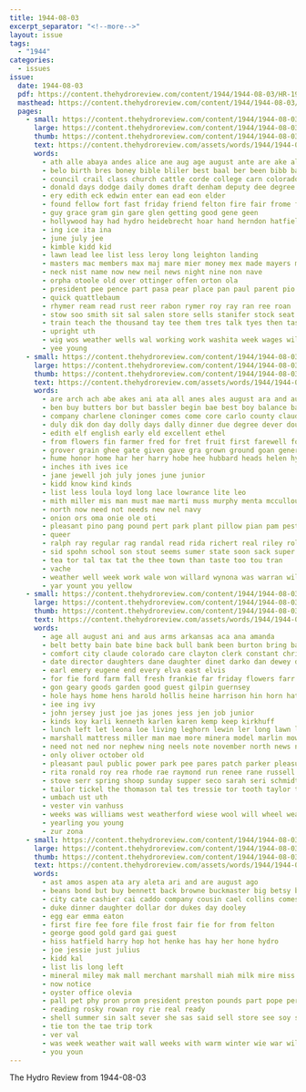 ```yaml
---
title: 1944-08-03
excerpt_separator: "<!--more-->"
layout: issue
tags:
  - "1944"
categories:
  - issues
issue:
  date: 1944-08-03
  pdf: https://content.thehydroreview.com/content/1944/1944-08-03/HR-1944-08-03.pdf
  masthead: https://content.thehydroreview.com/content/1944/1944-08-03/masthead/HR-1944-08-03.jpg
  pages:
    - small: https://content.thehydroreview.com/content/1944/1944-08-03/small/HR-1944-08-03-01.jpg
      large: https://content.thehydroreview.com/content/1944/1944-08-03/large/HR-1944-08-03-01.jpg
      thumb: https://content.thehydroreview.com/content/1944/1944-08-03/thumbnails/HR-1944-08-03-01.jpg
      text: https://content.thehydroreview.com/assets/words/1944/1944-08-03/HR-1944-08-03-01.txt
      words:
        - ath alle abaya andes alice ane aug age august ante are ake ali awa all alls art amee arden armstrong and ace
        - belo birth bres boney bible bliler best baal ber been bibb baker bank both ben beat bull bal baptist begun bobby bright baler boys ball branson base biler
        - council crail class church cattle corde college carn colorado craft cedar colts christian champion cee caine cream churches clyde coriell clamp cecil charles chas
        - donald days dodge daily domes draft denham deputy dee degree dog deal day director daughter dewey
        - ery edith eck edwin enter ean ead eon elder
        - found fellow fort fast friday friend felton fire fair frome free foust fay first for fand forty florida from
        - guy grace gram gin gare glen getting good gene geen
        - hollywood hay had hydro heidebrecht hoar hand herndon hatfield hil hogan hal horace hathaway henke haan hinton hart home harry hyde hogans has hare her
        - ing ice ita ina
        - june july jee
        - kimble kidd kid
        - lawn lead lee list less leroy long leighton landing
        - masters mac members max maj mare mier money mex made mayers must matter mules more man moles march mule mays mol monday margaret
        - neck nist name now new neil news night nine non nave
        - orpha otoole old over ottinger offen orton ola
        - president pee pence part pasa pear place pan paul parent pio page perfect past pano pelle pace
        - quick quattlebaum
        - rhymer ream read rust reer rabon rymer roy ray ran ree roan
        - stow soo smith sit sal salen store sells stanifer stock seat set stockton season shown starts second six sale short soe sup straw school sayre sare silver sow samp soon said stallion smit
        - train teach the thousand tay tee them tres talk tyes then tas take toi taken tea than turner texas team too teacher
        - upright uth
        - wig wos weather wells wal working work washita week wages will winnings with
        - yee young
    - small: https://content.thehydroreview.com/content/1944/1944-08-03/small/HR-1944-08-03-02.jpg
      large: https://content.thehydroreview.com/content/1944/1944-08-03/large/HR-1944-08-03-02.jpg
      thumb: https://content.thehydroreview.com/content/1944/1944-08-03/thumbnails/HR-1944-08-03-02.jpg
      text: https://content.thehydroreview.com/assets/words/1944/1944-08-03/HR-1944-08-03-02.txt
      words:
        - are arch ach abe akes ani ata all anes ales august ara and aug art
        - ben buy butters bor but bassler begin bae best boy balance baldwin baker big blaine betty board baptist bonds byrd bread bel balls
        - company charlene cloninger comes come core carlo county claude cua caraway childs close chair cinnamon cake canyon couch crochet caddo cream course cedar champlin church carlisle cash cine city corr craft
        - duly dik don day dolly days dally dinner due degree dever douglas
        - edith elf english early eld excellent ethel
        - from flowers fin farmer fred for fret fruit first farewell forget frank flannery fair fiscal friends foe fate fund
        - grover grain ghee gate given gave gra grown ground goan general guest gove
        - hume honor home har her harry hobe hee hubbard heads helen hydro hand hana hor had hot has
        - inches ith ives ice
        - jane jewell joh july jones june junior
        - kidd know kind kinds
        - list less loula loyd long lace lowrance lite leo
        - mith miller mis man must mae marti muss murphy menta mccullough monday miss med myrtle mille minister mise mors mckeegan members marge mag made mea murray
        - north now need not needs new nel navy
        - onion ors oma onie ole oti
        - pleasant pino pang pound pert park plant pillow pian pam pest pastor potter past pickles peg perper pung pope person
        - queer
        - ralph ray regular rag randal read rida richert real riley rolls
        - sid spohn school son stout seems sumer state soon sack super surplus see seed sich seman sans she seon subject suit sunda sandy supply stephens string seu seeds sisk sip set story summer sun sur say side store station sky
        - tea tor tal tax tat the thee town than taste too tou tran
        - vache
        - weather well week work wale won willard wynona was warran wil with winter will way
        - yar yount you yellow
    - small: https://content.thehydroreview.com/content/1944/1944-08-03/small/HR-1944-08-03-03.jpg
      large: https://content.thehydroreview.com/content/1944/1944-08-03/large/HR-1944-08-03-03.jpg
      thumb: https://content.thehydroreview.com/content/1944/1944-08-03/thumbnails/HR-1944-08-03-03.jpg
      text: https://content.thehydroreview.com/assets/words/1944/1944-08-03/HR-1944-08-03-03.txt
      words:
        - age all august ani and aus arms arkansas aca ana amanda
        - belt betty bain bate bine back bull bank been burton bring barber bethel brother bill binde but ber bryan bran bay brenda bennitt buel baby blough ben barley bruce
        - comfort city claude colorado care clayton clerk constant christine can count cool company caddo chick chen carl came canal class cushion clair coop curtis county carman cattle
        - date director daughters dane daughter dinet darko dan dewey day dae dexter dalrymple dill does dir december dale
        - earl emery eugene end every elva east elvis
        - for fie ford farm fall fresh frankie far friday flowers farr friends fara forse first from
        - gon geary goods garden good guest gilpin guernsey
        - hole hays home hens harold hollis heine harrison hin horn hatfield haskell her hoe heidebrecht harry had has hart head hydro homer hearing hose
        - iee ing ivy
        - john jersey just joe jas jones jess jen job junior
        - kinds koy karli kenneth karlen karen kemp keep kirkhuff
        - lunch left let leona loe living leghorn lewin ler long lawn lister low lani last laundry les land
        - marshall mattress miller man mae more minera model marlin mower mares mer marion miracle momber made masic mildred mont mead mix marie miles mill mins melva melvin morrow
        - need not ned nor nephew ning neels note november north news now noon
        - only oliver october old
        - pleasant paul public power park pee pares patch parker pleasure pierce pees plate piece peach perce press plage pitzer
        - rita ronald roy rea rhode rae raymond run renee rane russell rockhold rean ruhl rain room rockers rowand rou richard rile ready reer rowland rather red
        - stove serr spring shoop sunday supper seco sarah seri schmidt sons swe she smith suite soto scott shon shela sale span son sue shorts service springs salt sand sean speck sunray shean sia sell say spain sylvester strong settle sener staples saturday see south sele
        - tailor tickel the thomason tal tes tressie tor tooth taylor tas thurmond tess thurs trailer tome triplett them tucker
        - umbach ust uth
        - vester vin vanhuss
        - weeks was williams west weatherford wiese wool will wheel weathers walt week while werk wait with wish white work wale washer working wilbur wall want wil warner
        - yearling you young
        - zur zona
    - small: https://content.thehydroreview.com/content/1944/1944-08-03/small/HR-1944-08-03-04.jpg
      large: https://content.thehydroreview.com/content/1944/1944-08-03/large/HR-1944-08-03-04.jpg
      thumb: https://content.thehydroreview.com/content/1944/1944-08-03/thumbnails/HR-1944-08-03-04.jpg
      text: https://content.thehydroreview.com/assets/words/1944/1944-08-03/HR-1944-08-03-04.txt
      words:
        - ast amos aspen ata ary aleta ari and are august ago
        - beans bond but buy bennett back browne buckmaster big betsy bro been bank burg
        - city cate cashier cai caddo company cousin cael collins comes chris corpus can christi cash call cattle county coen
        - duke dinner daughter dollar dor dukes day dooley
        - egg ear emma eaton
        - first fire fee fore file frost fair fie for from felton
        - george good gold gard gai guest
        - hiss hatfield harry hop hot henke has hay her hone hydro
        - joe jessie just julius
        - kidd kal
        - list lis long left
        - mineral miley mak mall merchant marshall miah milk mire miss mash merchan mos may mis miller mex made mills medal most
        - now notice
        - oyster office olevia
        - pall pet phy pron prom president preston pounds part pope pere pryor pido
        - reading rosky rowan roy rie real ready
        - shell summer sin salt sever she sas said sell store see soy storm stock
        - tie ton the tae trip tork
        - ver val
        - was week weather wait wall weeks with warm winter wie war will
        - you youn
---
```


The Hydro Review from 1944-08-03

<!--more-->

